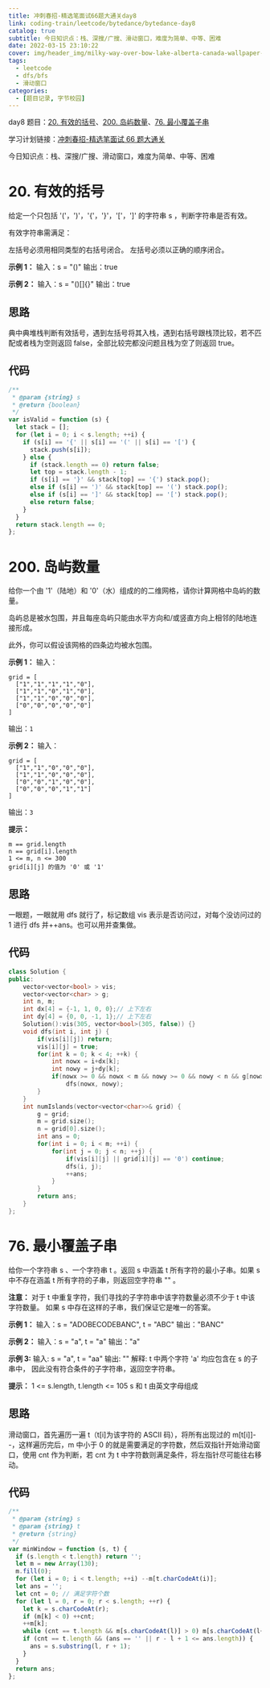 ```yaml
---
title: 冲刺春招-精选笔面试66题大通关day8
link: coding-train/leetcode/bytedance/bytedance-day8
catalog: true
subtitle: 今日知识点：栈、深搜/广搜、滑动窗口，难度为简单、中等、困难
date: 2022-03-15 23:10:22
cover: img/header_img/milky-way-over-bow-lake-alberta-canada-wallpaper-for-1920x1080-63-873.jpg
tags:
  - leetcode
  - dfs/bfs
  - 滑动窗口
categories:
  - [题目记录, 字节校园]
---
```


day8 题目：[20. 有效的括号](https://leetcode-cn.com/problems/valid-parentheses/)、[200. 岛屿数量](https://leetcode-cn.com/problems/number-of-islands/)、[76. 最小覆盖子串](https://leetcode-cn.com/problems/minimum-window-substring/)

学习计划链接：[冲刺春招-精选笔面试 66 题大通关](https://leetcode-cn.com/study-plan/bytedancecampus/?progress=dcmyjb3)

今日知识点：栈、深搜/广搜、滑动窗口，难度为简单、中等、困难

<!-- more -->

# 20. 有效的括号

给定一个只包括 '('，')'，'{'，'}'，'['，']' 的字符串 s ，判断字符串是否有效。

有效字符串需满足：

左括号必须用相同类型的右括号闭合。
左括号必须以正确的顺序闭合。

**示例 1：**
输入：s = "()"
输出：true

**示例 2：**
输入：s = "()[]{}"
输出：true

## 思路

典中典堆栈判断有效括号，遇到左括号将其入栈，遇到右括号跟栈顶比较，若不匹配或者栈为空则返回 false，全部比较完都没问题且栈为空了则返回 true。

## 代码

```js
/**
 * @param {string} s
 * @return {boolean}
 */
var isValid = function (s) {
  let stack = [];
  for (let i = 0; i < s.length; ++i) {
    if (s[i] == '{' || s[i] == '(' || s[i] == '[') {
      stack.push(s[i]);
    } else {
      if (stack.length == 0) return false;
      let top = stack.length - 1;
      if (s[i] == '}' && stack[top] == '{') stack.pop();
      else if (s[i] == ')' && stack[top] == '(') stack.pop();
      else if (s[i] == ']' && stack[top] == '[') stack.pop();
      else return false;
    }
  }
  return stack.length == 0;
};
```

# 200. 岛屿数量

给你一个由 '1'（陆地）和 '0'（水）组成的的二维网格，请你计算网格中岛屿的数量。

岛屿总是被水包围，并且每座岛屿只能由水平方向和/或竖直方向上相邻的陆地连接形成。

此外，你可以假设该网格的四条边均被水包围。

**示例 1：**
输入：

```plain
grid = [
  ["1","1","1","1","0"],
  ["1","1","0","1","0"],
  ["1","1","0","0","0"],
  ["0","0","0","0","0"]
]
```

输出：`1`

**示例 2：**
输入：

```plain
grid = [
  ["1","1","0","0","0"],
  ["1","1","0","0","0"],
  ["0","0","1","0","0"],
  ["0","0","0","1","1"]
]
```

输出：`3`

**提示：**

```plain
m == grid.length
n == grid[i].length
1 <= m, n <= 300
grid[i][j] 的值为 '0' 或 '1'
```

## 思路

一眼题，一眼就用 dfs 就行了，标记数组 vis 表示是否访问过，对每个没访问过的 1 进行 dfs 并++ans。也可以用并查集做。

## 代码

```cpp
class Solution {
public:
    vector<vector<bool> > vis;
    vector<vector<char> > g;
    int n, m;
    int dx[4] = {-1, 1, 0, 0};// 上下左右
    int dy[4] = {0, 0, -1, 1};// 上下左右
    Solution():vis(305, vector<bool>(305, false)) {}
    void dfs(int i, int j) {
        if(vis[i][j]) return;
        vis[i][j] = true;
        for(int k = 0; k < 4; ++k) {
            int nowx = i+dx[k];
            int nowy = j+dy[k];
            if(nowx >= 0 && nowx < m && nowy >= 0 && nowy < n && g[nowx][nowy] == '1')
                dfs(nowx, nowy);
        }
    }
    int numIslands(vector<vector<char>>& grid) {
        g = grid;
        m = grid.size();
        n = grid[0].size();
        int ans = 0;
        for(int i = 0; i < m; ++i) {
            for(int j = 0; j < n; ++j) {
                if(vis[i][j] || grid[i][j] == '0') continue;
                dfs(i, j);
                ++ans;
            }
        }
        return ans;
    }
};
```

# 76. 最小覆盖子串

给你一个字符串 s 、一个字符串 t 。返回 s 中涵盖 t 所有字符的最小子串。如果 s 中不存在涵盖 t 所有字符的子串，则返回空字符串 "" 。

**注意：**
对于 t 中重复字符，我们寻找的子字符串中该字符数量必须不少于 t 中该字符数量。
如果 s 中存在这样的子串，我们保证它是唯一的答案。

**示例 1：**
输入：s = "ADOBECODEBANC", t = "ABC"
输出："BANC"

**示例 2：**
输入：s = "a", t = "a"
输出："a"

**示例 3:**
输入: s = "a", t = "aa"
输出: ""
解释: t 中两个字符 'a' 均应包含在 s 的子串中，
因此没有符合条件的子字符串，返回空字符串。

**提示：**
1 <= s.length, t.length <= 105
s 和 t 由英文字母组成

## 思路

滑动窗口，首先遍历一遍 t（t[i]为该字符的 ASCII 码），将所有出现过的 m[t[i]]--，这样遍历完后，m 中小于 0 的就是需要满足的字符数，然后双指针开始滑动窗口，使用 cnt 作为判断，若 cnt 为 t 中字符数则满足条件，将左指针尽可能往右移动。

## 代码

```js
/**
 * @param {string} s
 * @param {string} t
 * @return {string}
 */
var minWindow = function (s, t) {
  if (s.length < t.length) return '';
  let m = new Array(130);
  m.fill(0);
  for (let i = 0; i < t.length; ++i) --m[t.charCodeAt(i)];
  let ans = '';
  let cnt = 0; // 满足字符个数
  for (let l = 0, r = 0; r < s.length; ++r) {
    let k = s.charCodeAt(r);
    if (m[k] < 0) ++cnt;
    ++m[k];
    while (cnt == t.length && m[s.charCodeAt(l)] > 0) m[s.charCodeAt(l++)]--;
    if (cnt == t.length && (ans == '' || r - l + 1 <= ans.length)) {
      ans = s.substring(l, r + 1);
    }
  }
  return ans;
};
```
